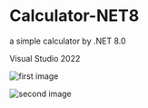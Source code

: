 # Calculator-NET8
 a simple calculator by .NET 8.0

 Visual Studio 2022

 ![first image](https://i.imgur.com/MDiNX25.png)

 ![second image](https://i.imgur.com/k2Dd3cu.png)